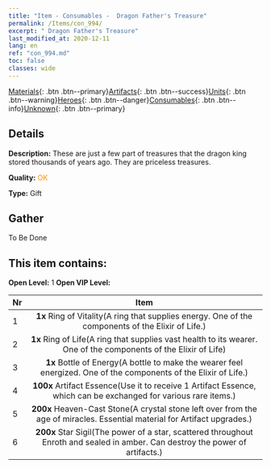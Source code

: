 ```yaml
---
title: "Item - Consumables -  Dragon Father's Treasure"
permalink: /Items/con_994/
excerpt: " Dragon Father's Treasure"
last_modified_at: 2020-12-11
lang: en
ref: "con_994.md"
toc: false
classes: wide
---
```

 [Materials](/Items/){: .btn .btn--primary}[Artifacts](/Items/Artifacts/){: .btn .btn--success}[Units](/Items/Units/){: .btn .btn--warning}[Heroes](/Items/Heroes/){: .btn .btn--danger}[Consumables](/Items/Consumables/){: .btn .btn--info}[Unknown](/Items/Unknown/){: .btn .btn--primary}

## Details
 **Description:** These are just a few part of treasures that the dragon king stored thousands of years ago. They are priceless treasures.

 **Quality:** <span style="color: #FF8C00">OK</span>

 **Type:** Gift

## Gather

  To Be Done

## This item contains:

 **Open Level:** 1
 **Open VIP Level:** 

  | Nr |      Item    |
  |:---|:------------:|
  | 1 |  **1x** Ring of Vitality(A ring that supplies energy. One of the components of the Elixir of Life.) | 
  | 2 |  **1x** Ring of Life(A ring that supplies vast health to its wearer. One of the components of the Elixir of Life) | 
  | 3 |  **1x** Bottle of Energy(A bottle to make the wearer feel energized. One of the components of the Elixir of Life.) | 
  | 4 |  **100x** Artifact Essence(Use it to receive 1 Artifact Essence, which can be exchanged for various rare items.) | 
  | 5 |  **200x** Heaven-Cast Stone(A crystal stone left over from the age of miracles. Essential material for Artifact upgrades.) | 
  | 6 |  **200x** Star Sigil(The power of a star, scattered throughout Enroth and sealed in amber. Can destroy the power of artifacts.) | 
